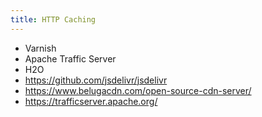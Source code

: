 ```yaml
---
title: HTTP Caching
---
```


- Varnish
- Apache Traffic Server
- H2O
- https://github.com/jsdelivr/jsdelivr
- https://www.belugacdn.com/open-source-cdn-server/
- https://trafficserver.apache.org/